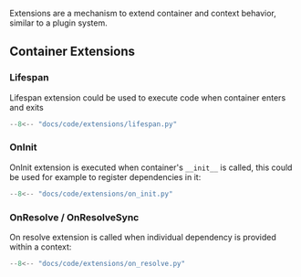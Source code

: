 Extensions are a mechanism to extend container and context behavior, similar to
a plugin system.

## Container Extensions

### Lifespan
Lifespan extension could be used to execute code when container enters and exits
```python
--8<-- "docs/code/extensions/lifespan.py"
```

### OnInit
OnInit extension is executed when container's `__init__` is called, this could
be used for example to register dependencies in it:
```python
--8<-- "docs/code/extensions/on_init.py"
```

### OnResolve / OnResolveSync
On resolve extension is called when individual dependency is provided within a context:
```python
--8<-- "docs/code/extensions/on_resolve.py"
```
